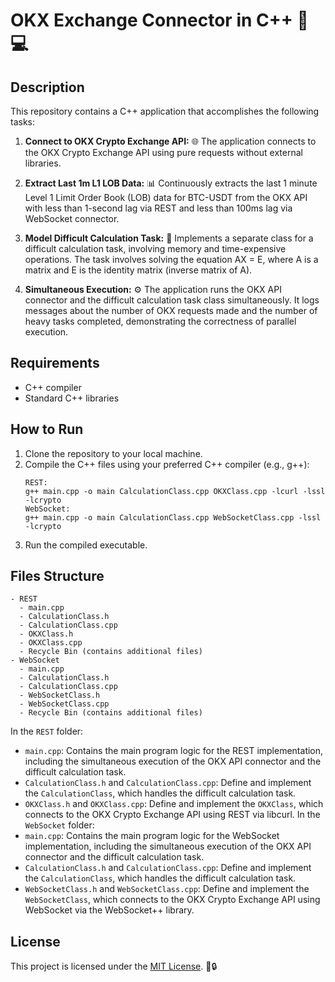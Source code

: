 # OKX Exchange Connector in C++ 💼💻

## Description
This repository contains a C++ application that accomplishes the following tasks:

1. **Connect to OKX Crypto Exchange API:** 🌐 The application connects to the OKX Crypto Exchange API using pure requests without external libraries.

2. **Extract Last 1m L1 LOB Data:** 📊 Continuously extracts the last 1 minute Level 1 Limit Order Book (LOB) data for BTC-USDT from the OKX API with less than 1-second lag via REST and less than 100ms lag via WebSocket connector.

3. **Model Difficult Calculation Task:** 🧮 Implements a separate class for a difficult calculation task, involving memory and time-expensive operations. The task involves solving the equation AX = E, where A is a matrix and E is the identity matrix (inverse matrix of A).

4. **Simultaneous Execution:** ⚙️ The application runs the OKX API connector and the difficult calculation task class simultaneously. It logs messages about the number of OKX requests made and the number of heavy tasks completed, demonstrating the correctness of parallel execution.

## Requirements
- C++ compiler
- Standard C++ libraries

## How to Run
1. Clone the repository to your local machine.
2. Compile the C++ files using your preferred C++ compiler (e.g., g++):
     ```
     REST:
     g++ main.cpp -o main CalculationClass.cpp OKXClass.cpp -lcurl -lssl -lcrypto
     WebSocket:
     g++ main.cpp -o main CalculationClass.cpp WebSocketClass.cpp -lssl -lcrypto
     ```
4. Run the compiled executable.

## Files Structure
```
- REST
  - main.cpp
  - CalculationClass.h
  - CalculationClass.cpp
  - OKXClass.h
  - OKXClass.cpp
  - Recycle Bin (contains additional files)
- WebSocket
  - main.cpp
  - CalculationClass.h
  - CalculationClass.cpp
  - WebSocketClass.h
  - WebSocketClass.cpp
  - Recycle Bin (contains additional files)
```
In the `REST` folder:
- `main.cpp`: Contains the main program logic for the REST implementation, including the simultaneous execution of the OKX API connector and the difficult calculation task.
- `CalculationClass.h` and `CalculationClass.cpp`: Define and implement the `CalculationClass`, which handles the difficult calculation task.
- `OKXClass.h` and `OKXClass.cpp`: Define and implement the `OKXClass`, which connects to the OKX Crypto Exchange API using REST via libcurl.
In the `WebSocket` folder:
- `main.cpp`: Contains the main program logic for the WebSocket implementation, including the simultaneous execution of the OKX API connector and the difficult calculation task.
- `CalculationClass.h` and `CalculationClass.cpp`: Define and implement the `CalculationClass`, which handles the difficult calculation task.
- `WebSocketClass.h` and `WebSocketClass.cpp`: Define and implement the `WebSocketClass`, which connects to the OKX Crypto Exchange API using WebSocket via the WebSocket++ library.

## License
This project is licensed under the [MIT License](LICENSE). 📜🔒


